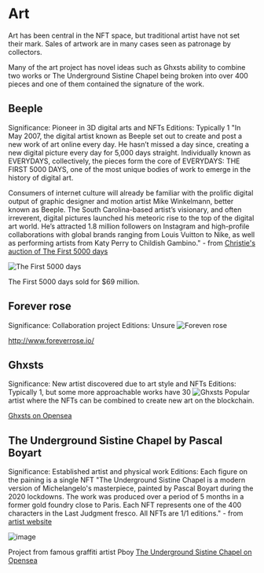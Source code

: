 # Art

Art has been central in the NFT space, but traditional artist have not set their mark. 
Sales of artwork are in many cases seen as patronage by collectors. 

Many of the art project has novel ideas such as Ghxsts ability to combine two works or The Underground Sistine Chapel being broken into over 400 pieces and one of them contained the signature of the work. 

## Beeple
Significance: Pioneer in 3D digital arts and NFTs
Editions: Typically 1
"In May 2007, the digital artist known as Beeple set out to create and post a new work of art online every day. He hasn’t missed a day since, creating a new digital picture every day for 5,000 days straight. Individually known as EVERYDAYS, collectively, the pieces form the core of EVERYDAYS: THE FIRST 5000 DAYS, one of the most unique bodies of work to emerge in the history of digital art.

Consumers of internet culture will already be familiar with the prolific digital output of graphic designer and motion artist Mike Winkelmann, better known as Beeple. The South Carolina-based artist’s visionary, and often irreverent, digital pictures launched his meteoric rise to the top of the digital art world. He’s attracted 1.8 million followers on Instagram and high-profile collaborations with global brands ranging from Louis Vuitton to Nike, as well as performing artists from Katy Perry to Childish Gambino." - from [Christie's auction of The First 5000 days](https://onlineonly.christies.com/s/beeple-first-5000-days/beeple-b-1981-1/112924)

![The First 5000 days](https://user-images.githubusercontent.com/1133607/120357855-2bfaaa00-c306-11eb-893b-70ce0aaa89ff.png)

The First 5000 days sold for $69 million.

## Forever rose
Significance: Collaboration project
Editions: Unsure
![Foreven rose](https://user-images.githubusercontent.com/1133607/120358079-6b28fb00-c306-11eb-9c3c-61169eac9374.png)

http://www.foreverrose.io/

## Ghxsts
Significance: New artist discovered due to art style and NFTs
Editions: Typically 1, but some more approachable works have 30
![Ghxsts](https://user-images.githubusercontent.com/1133607/120358378-b5aa7780-c306-11eb-9019-e3fcdeeb15c7.png)
Popular artist where the NFTs can be combined to create new art on the blockchain.

[Ghxsts on Opensea](https://opensea.io/collection/ghxsts)

## The Underground Sistine Chapel by Pascal Boyart
Significance: Established artist and physical work
Editions: Each figure on the paining is a single NFT
"The Underground Sistine Chapel is a modern version of Michelangelo's masterpiece, painted by Pascal Boyart during the 2020 lockdowns. The work was produced over a period of 5 months in a former gold foundry close to Paris. Each NFT represents one of the 400 characters in the Last Judgment fresco. All NFTs are 1/1 editions." - from [artist website](https://en.pboy-art.com/the-underground-sistine-chapel-nfts)

![image](https://user-images.githubusercontent.com/1133607/120358973-6dd82000-c307-11eb-9e00-45e697201305.png)


Project from famous graffiti artist Pboy
[The Underground Sistine Chapel on Opensea](https://opensea.io/collection/the-underground-sistine-chapel-by-pboy)
